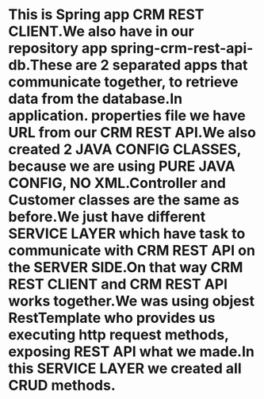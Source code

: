 # This is Spring app CRM REST CLIENT.We also have in our repository app spring-crm-rest-api-db.These are 2 separated apps that communicate together, to retrieve data from the database.In application. properties file we have URL from our CRM REST API.We also created 2 JAVA CONFIG CLASSES, because we are using PURE JAVA CONFIG, NO XML.Controller and Customer classes are the same as before.We just have different SERVICE LAYER which have task to communicate with CRM REST API on the SERVER SIDE.On that way CRM REST CLIENT and CRM REST API works together.We was using objest RestTemplate who provides us executing http request methods, exposing REST API what we made.In this SERVICE LAYER we created all CRUD methods.

